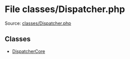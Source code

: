 File classes/Dispatcher.php
=========

Source: [classes/Dispatcher.php](https://github.com/PrestaShop/PrestaShop/blob/1.5.0.1/classes/Dispatcher.php)


Classes
-------

* [DispatcherCore](class.DispatcherCore.md)

